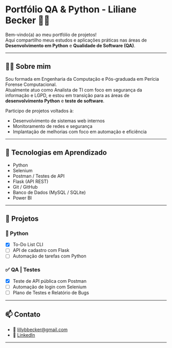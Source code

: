 # Portfólio QA & Python - Liliane Becker 👩‍💻

Bem-vindo(a) ao meu portfólio de projetos!  
Aqui compartilho meus estudos e aplicações práticas nas áreas de **Desenvolvimento em Python** e **Qualidade de Software (QA)**.

---

## 👩‍💻 Sobre mim

Sou formada em Engenharia da Computação e Pós-graduada em Perícia Forense Computacional.  
Atualmente atuo como Analista de TI com foco em segurança da informação e LGPD, e estou em transição para as áreas de **desenvolvimento Python** e **teste de software**.

Participo de projetos voltados à:
- Desenvolvimento de sistemas web internos
- Monitoramento de redes e segurança
- Implantação de melhorias com foco em automação e eficiência

---

## 🚀 Tecnologias em Aprendizado

- Python
- Selenium
- Postman / Testes de API
- Flask (API REST)
- Git / GitHub
- Banco de Dados (MySQL / SQLite)
- Power BI

---

## 📂 Projetos

### 🐍 Python
- [x] To-Do List CLI
- [ ] API de cadastro com Flask
- [ ] Automação de tarefas com Python

### ✅ QA | Testes
- [x] Teste de API pública com Postman
- [ ] Automação de login com Selenium
- [ ] Plano de Testes e Relatório de Bugs

---

## 📫 Contato

- 📧 lillybbecker@gmail.com  
- 💼 [LinkedIn](https://www.linkedin.com/in/liliane-becker-3149712A)

---
